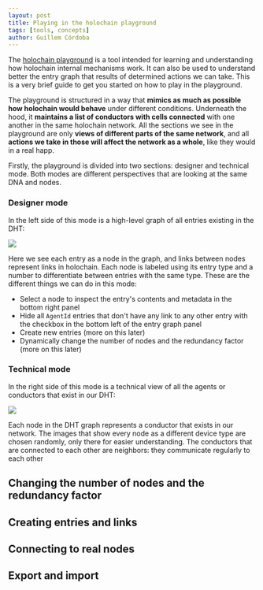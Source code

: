 ```yaml
---
layout: post
title: Playing in the holochain playground
tags: [tools, concepts]
author: Guillem Córdoba 
---
```


The [holochain playground](https://holochain-open-dev.github.io/holochain-playground) is a tool intended for learning and understanding how holochain internal mechanisms work. It can also be used to understand better the entry graph that results of determined actions we can take. This is a very brief guide to get you started on how to play in the playground.

The playground is structured in a way that **mimics as much as possible how holochain would behave** under different conditions. Underneath the hood, it **maintains a list of conductors with cells connected** with one another in the same holochain network. All the sections we see in the playground are only **views of different parts of the same network**, and all **actions we take in those will affect the network as a whole**, like they would in a real happ.

Firstly, the playground is divided into two sections: designer and technical mode. Both modes are different perspectives that are looking at the same DNA and nodes. 

### Designer mode

In the left side of this mode is a high-level graph of all entries existing in the DHT: 

![](/blog/images/playground/playground1.png)

Here we see each entry as a node in the graph, and links between nodes represent links in holochain. Each node is labeled using its entry type and a number to differentiate between entries with the same type. These are the different things we can do in this mode:

- Select a node to inspect the entry's contents and metadata in the bottom right panel
- Hide all `AgentId` entries that don't have any link to any other entry with the checkbox in the bottom left of the entry graph panel
- Create new entries (more on this later)
- Dynamically change the number of nodes and the redundancy factor (more on this later)

### Technical mode

In the right side of this mode is a technical view of all the agents or conductors that exist in our DHT:

![](/blog/images/playground/playground2.png)

Each node in the DHT graph represents a conductor that exists in our network. The images that show every node as a different device type are chosen randomly, only there for easier understanding. The conductors that are connected to each other are neighbors: they communicate regularly to each other 


## Changing the number of nodes and the redundancy factor

## Creating entries and links

## Connecting to real nodes

## Export and import 